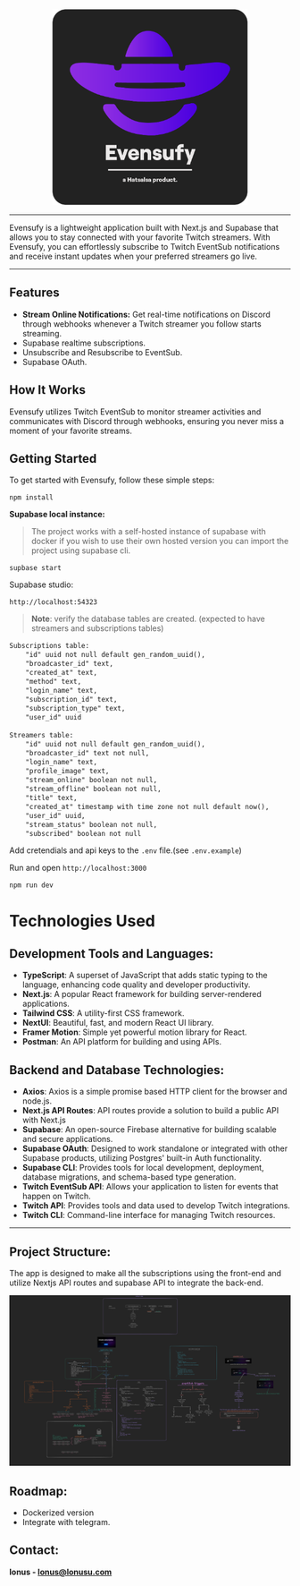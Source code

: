 
<div align="center">
<img width="350" src=".github/readmelogo.png"/>
</div>

----

Evensufy is a lightweight application built with Next.js and Supabase that allows you to stay connected with your favorite Twitch streamers. With Evensufy, you can effortlessly subscribe to Twitch EventSub notifications and receive instant updates when your preferred streamers go live.

---

## Features
 - **Stream Online Notifications:** Get real-time notifications on Discord through webhooks whenever a Twitch streamer you follow starts streaming.
 - Supabase realtime subscriptions.
 - Unsubscribe and Resubscribe to EventSub.
 - Supabase OAuth.

## How It Works
Evensufy utilizes Twitch EventSub to monitor streamer activities and communicates with Discord through webhooks, ensuring you never miss a moment of your favorite streams.

## Getting Started
To get started with Evensufy, follow these simple steps:

```
npm install
```
**Supabase local instance:**
>The project works with a self-hosted instance of supabase with docker if you wish to use their own hosted version you can import the project using supabase cli.
```
supbase start
```
Supabase studio:
```
http://localhost:54323
```
>**Note**: verify the database tables are created. (expected to have streamers and subscriptions tables)

```
Subscriptions table:
    "id" uuid not null default gen_random_uuid(),
    "broadcaster_id" text,
    "created_at" text,
    "method" text,
    "login_name" text,
    "subscription_id" text,
    "subscription_type" text,
    "user_id" uuid

Streamers table:
    "id" uuid not null default gen_random_uuid(),
    "broadcaster_id" text not null,
    "login_name" text,
    "profile_image" text,
    "stream_online" boolean not null,
    "stream_offline" boolean not null,
    "title" text,
    "created_at" timestamp with time zone not null default now(),
    "user_id" uuid,
    "stream_status" boolean not null,
    "subscribed" boolean not null
```

Add cretendials and api keys to the `.env` file.(see `.env.example`)

Run and open `http://localhost:3000`
```
npm run dev
```
# Technologies Used
## Development Tools and Languages:
- **TypeScript**: A superset of JavaScript that adds static typing to the language, enhancing code quality and developer productivity.
- **Next.js**: A popular React framework for building server-rendered applications.
- **Tailwind CSS**: A utility-first CSS framework.
- **NextUI**: Beautiful, fast, and modern React UI library.
- **Framer Motion**: Simple yet powerful motion library for React.
- **Postman**: An API platform for building and using APIs.

## Backend and Database Technologies:
- **Axios**: Axios is a simple promise based HTTP client for the browser and node.js.
- **Next.js API Routes**: API routes provide a solution to build a public API with Next.js
- **Supabase**: An open-source Firebase alternative for building scalable and secure applications.
- **Supabase OAuth**: Designed to work standalone or integrated with other Supabase products, utilizing Postgres' built-in Auth functionality.
- **Supabase CLI**: Provides tools for local development, deployment, database migrations, and schema-based type generation.
- **Twitch EventSub API**: Allows your application to listen for events that happen on Twitch.
- **Twitch API**: Provides tools and data used to develop Twitch integrations.
- **Twitch CLI**: Command-line interface for managing Twitch resources.

----
## Project Structure:
The app is designed to make all the subscriptions using the front-end and utilize Nextjs API routes and supabase API to integrate the back-end.
<div align="center">
<img src=".github/workflow.png"></img>
</div>

## Roadmap:

- Dockerized version
- Integrate with telegram.

## Contact:
**lonus - lonus@lonusu.com**